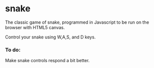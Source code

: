 # snake

The classic game of snake, programmed in Javascript to be run on the browser with HTML5 canvas.

Control your snake using W,A,S, and D keys.

### To do:

Make snake controls respond a bit better.
